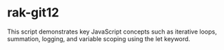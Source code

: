 # rak-git12
This script demonstrates key JavaScript concepts such as iterative loops, summation, logging, and variable scoping using the let  keyword.
